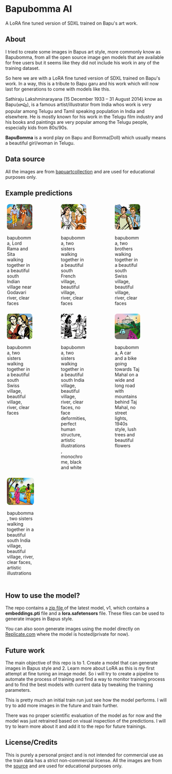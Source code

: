 # Bapubomma AI

A LoRA fine tuned version of SDXL trained on Bapu's art work.

## About

I tried to create some images in Bapus art style, more commonly know as Bapubomma, from all the open source image gen models that are available for free users but it seems like they did not include his work in any of the training dataset. 

So here we are with a LoRA fine tuned version of SDXL trained on Bapu's work. In a way, this is a tribute to Bapu garu and his work which will now last for generations to come with models like this.

Sathiraju Lakshminarayana (15 December 1933 – 31 August 2014) know as Bapu(బాపు), is a famous artist/illustrator from India whos work is very popular among Telugu and Tamil speaking population in India and elsewhere. He is mostly known for his work in the Telugu film industry and his books and paintings are very popular among the Telugu people, especially kids from 80s/90s.

**BapuBomma** is a word play on Bapu and Bomma(Doll) which usually means a beautiful girl/woman in Telugu.

## Data source

All the images are from [bapuartcollection](https://bapuartcollection.com/) and are used for educational purposes only.

## Example predictions

<div style="display: flex;">
  <div style="flex: 33.33%; padding: 5px;">
    <img src="assets/out-1.png" style="width: 50%; border-radius: 8px;">
        <p class="prompt" style="width: 50%">bapubomma, Lord Rama and Sita walking together in a beautiful south Indian village near Godavari river, clear faces</p>
  </div>
  <div style="flex: 33.33%; padding: 5px;">
    <img src="assets/out-2.png" style="width: 50%; border-radius: 8px;">
        <p class="prompt" style="width: 50%">bapubomma, two sisters walking together in a beautiful south French village, beautiful village, river, clear faces</p>
  </div>
  <div style="flex: 33.33%; padding: 5px;">
      <img src="assets/out-3.png" style="width: 50%; border-radius: 8px;">
        <p class="prompt" style="width: 50%">bapubomma, two brothers walking together in a beautiful south Swiss village, beautiful village, river, clear faces</p>
    </div>
</div>
<div style="display: flex;">
  <div style="flex: 33.33%; padding: 5px;">
    <img src="assets/out-4.png" style="width: 50%; border-radius: 8px;">
        <p class="prompt" style="width: 50%">bapubomma, two sisters walking together in a beautiful south Swiss village, beautiful village, river, clear faces</p>
  </div>
  <div style="flex: 33.33%; padding: 5px;">
    <img src="assets/out-5.png" style="width: 50%; border-radius: 8px;">
        <p class="prompt" style="width: 50%">bapubomma, two sisters walking together in a beautiful south India village, beautiful village, river, clear faces, no face deformities, perfect human structure, artistic illustrations, monochrome, black and white</p>
  </div>
    <div style="flex: 33.33%; padding: 5px;">
        <img src="assets/out-6.png" style="width: 50%; border-radius: 8px;">
        <p class="prompt" style="width: 50%">bapubomma, A car and a bike going towards Taj Mahal on a wide and long road with mountains behind Taj Mahal, no street lights, 1940s style, lush trees and beautiful flowers</p>
    </div>
</div>
<div style="display: flex;">
  <div style="flex: 33.33%; padding: 5px;">
    <img src="assets/out-7.png" style="width: 17%; border-radius: 8px;">
        <p class="prompt" style="width: 17%">bapubomma, two sisters walking together in a beautiful south India village, beautiful village, river, clear faces, artistic illustrations</p>
  </div>
</div>

## How to use the model?

The repo contains a [zip file ](replicate/trained_models/lora_trained_model_bapubomma_v1.tar) of the latest model, v1, which contains a **embeddings.pti** file and a **lora.safetensors** file. These files can be used to generate images in Bapus style.

You can also soon generate images using the model directly on [Replicate.com](https://replicate.com/vkolagotla/bapubomma_ai/versions/572fa33614e484e0d9f7707707d5e1f04f00c968b733c8609647d9a2d9a523ff) where the model is hosted(private for now).

## Future work

The main objective of this repo is to 1. Create a model that can generate images in Bapus style and 2. Learn more about LoRA as this is my first attempt at fine tuning an image model. So i will try to create a pipeline to automate the process of training and find a way to monitor training process and to find the best models with current data by tweaking the training parameters.

This is pretty much an initial train run just see how the model performs. I will try to add more images in the future and train further.

There was no proper scientific evaluation of the model as for now and the model was just retrained based on visual inspection of the predictions. I will try to learn more about it and add it to the repo for future trainings.

## License/Credits

This is purely a personal project and is not intended for commercial use as the train data has a strict non-commercial license. All the images are from the [source](https://bapuartcollection.com/) and are used for educational purposes only.
